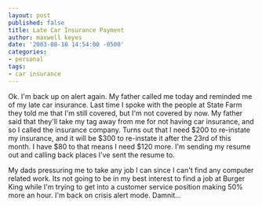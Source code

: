 ```yaml
---
layout: post
published: false
title: Late Car Insurance Payment
author: maxwell keyes
date: '2003-08-18 14:54:00 -0500'
categories:
- personal
tags:
- car insurance
---
```


Ok. I'm back up on alert again. My father called me today and reminded me of my
late car insurance. Last time I spoke with the people at State Farm they told me
that I'm still covered, but I'm not covered by now. My father said that they'll
take my tag away from me for not having car insurance, and so I called the
insurance company. Turns out that I need $200 to re-instate my insurance, and it
will be $300 to re-instate it after the 23rd of this month. I have $80 to that
means I need $120 more. I'm sending my resume out and calling back places I've
sent the resume to.

My dads pressuring me to take any job I can since I can't find any computer
related work. Its not going to be in my best interest to find a job at Burger
King while I'm trying to get into a customer service position making 50% more an
hour. I'm back on crisis alert mode. Damnit...
